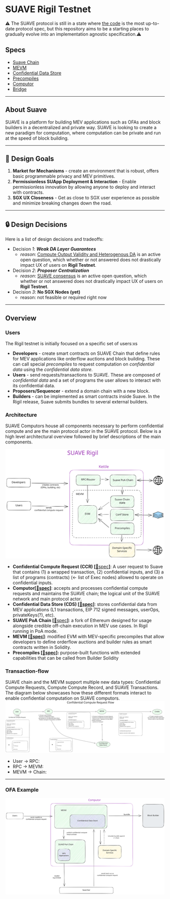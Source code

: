 # SUAVE Rigil Testnet

⚠️ The SUAVE protocol is still in a state where [the code](https://github.com/flashbots/) is the most up-to-date protocol spec, but this repository aims to be a starting places to gradually evolve into an implementation agnostic specification.⚠️

## Specs
- [Suave Chain](./suave-chain.md)
- [MEVM](./mevm.md)
- [Confidential Data Store](./confidential-data-store.md)
- [Precompiles](./precompiles.md)
- [Computor](./computor.md)
- [Bridge](./bridge.md)

---

## About Suave

SUAVE is a platform for building MEV applications such as OFAs and block builders in a decentralized and private way. SUAVE is looking to create a new paradigm for computation, where computation can be private and run at the speed of block building.

---

## 🥅 Design Goals

1. **Market for Mechanisms** - create an environment that is robust, offers basic programmable privacy and MEV primitives.
2. **Permissionless SUApp Deployment & Interaction** - Enable permissionless innovation by allowing anyone to deploy and interact with contracts.
3. **SGX UX Closeness** - Get as close to SGX user experience as possible and minimize breaking changes down the road.


---

## 🔒 Design Decisions

Here is a list of design decisions and tradeoffs:
- Decision *1*: ***Weak DA Layer Guarantees***
    - *reason*: [Compute Output Validity and Heterogenous DA](https://collective.flashbots.net/t/suave-ensuring-output-validity-and-heterogenous-da/2184) is an active open question, which whether or not answered does not drastically impact UX of users on **Rigil Testnet**.
- Decision *2*: ***Proposer*** ***Centralization***
    - *reason*: [SUAVE consensus](https://collective.flashbots.net/t/suave-consensus/2152) is an active open question, which whether or not answered does not drastically impact UX of users on **Rigil Testnet**.
- Decision *3*: **No SGX Nodes (yet)**
    - reason: not feasible or required right now

---

## Overview

### Users
The Rigil testnet is initially focused on a specific set of users:xs
- **Developers** - create smart contracts on SUAVE Chain that define rules for MEV applications like orderflow auctions and block building. These can call special *precompiles* to request computation on *confidential data* using the *confidential data store.*
- **Users** - send requests/transactions to SUAVE. These are composed of *confidential data* and a set of programs the user allows to interact with its confidential data.
- **Proposers/Sequencer** - extend a domain chain with a new block.
- **Builders** - can be implemented as smart contracts inside Suave. In the Rigil release, Suave submits bundles to several external builders.

### Architecture

SUAVE Computors house all components necessary to perform confidential compute and are the main protocol actor in the SUAVE protocol. Below is a high level architectural overview followed by brief descriptions of the main components.

![Rigil architecture](/assets/rigil-architecture.svg)

- **Confidential Compute Request (CCR) [**[🔗spec](https://github.com/flashbots/suave-specs/blob/main/specs/rigil/suave-chain.md#confidential-compute-request)**]**: A user request to Suave that contains (1) a wrapped transaction, (2) confidential inputs, and (3) a list of programs (contracts) (← list of Exec nodes) allowed to operate on confidential inputs.
- **Computor[[🔗spec](https://github.com/flashbots/suave-specs/blob/main/specs/rigil/computor.md)]**: accepts and processes confidential compute requests and maintains the SUAVE chain; the logical unit of the SUAVE network and main protocol actor.
- **Confidential Data Store (CDS) [[🔗spec](https://github.com/flashbots/suave-specs/blob/main/specs/rigil/confidential-data-store.md)]**: stores confidential data from MEV applications (L1 transactions, EIP 712 signed messages, userOps, privateKeys(?), etc).
- **SUAVE PoA Chain [**[🔗spec](https://github.com/flashbots/suave-specs/blob/main/specs/rigil/suave-chain.md#suave-chain)**]**: a fork of Ethereum designed for usage alongside credible off-chain execution in MEV use cases. In Rigil running in PoA mode.
- **MEVM [[🔗spec](https://github.com/flashbots/suave-specs/blob/main/specs/rigil/mevm.md)]**: modified EVM with MEV-specific precompiles that allow developers to define orderflow auctions and builder rules as smart contracts written in Solidity.
- **Precompiles [[🔗spec](https://github.com/flashbots/suave-specs/blob/main/specs/rigil/precompiles.md)]:** purpose-built functions with extended capabilities that can be called from Builder Solidity


### Transaction-flow
SUAVE chain and the MEVM support multiple new data types: Confidential Compute Requests, Compute Compute Record, and SUAVE Transactions. The diagram below showcases how these different formats interact to enable confidential computation on SUAVE computors.
![Rigil transaction flow](/assets/rigil-tx-flow.svg)

- User -> RPC:
- RPC -> MEVM:
- MEVM -> Chain:

---

### OFA Example


![OFA example flow](/assets/OFA-example-flow.svg)

